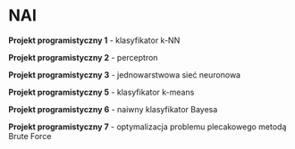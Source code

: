 # NAI

**Projekt programistyczny 1** - klasyfikator k-NN

**Projekt programistyczny 2** - perceptron

**Projekt programistyczny 3** - jednowarstwowa sieć neuronowa

**Projekt programistyczny 5** - klasyfikator k-means

**Projekt programistyczny 6** - naiwny klasyfikator Bayesa

**Projekt programistyczny 7** - optymalizacja problemu plecakowego metodą Brute Force
